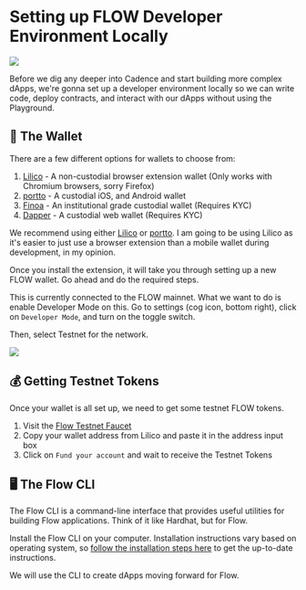 # Setting up FLOW Developer Environment Locally

![](https://i.imgur.com/5x4A9Un.png)

Before we dig any deeper into Cadence and start building more complex dApps, we're gonna set up a developer environment locally so we can write code, deploy contracts, and interact with our dApps without using the Playground.

## 👝 The Wallet

There are a few different options for wallets to choose from:

1. [Lilico](https://lilico.app/) - A non-custodial browser extension wallet (Only works with Chromium browsers, sorry Firefox)
2. [portto](https://portto.com) - A custodial iOS, and Android wallet
3. [Finoa](https://www.finoa.io/flow/) - An institutional grade custodial wallet (Requires KYC)
4. [Dapper](https://www.meetdapper.com/) - A custodial web wallet (Requires KYC)

We recommend using either [Lilico](https://lilico.app/) or [portto](https://portto.com). I am going to be using Lilico as it's easier to just use a browser extension than a mobile wallet during development, in my opinion.

Once you install the extension, it will take you through setting up a new FLOW wallet. Go ahead and do the required steps.

This is currently connected to the FLOW mainnet. What we want to do is enable Developer Mode on this. Go to settings (cog icon, bottom right), click on `Developer Mode`, and turn on the toggle switch.

Then, select Testnet for the network.

![](https://i.imgur.com/L8vcVJw.png)

<Quiz questionId="0dcf8fe2-09c6-4cf0-a233-85f0198cd796" />

## 💰 Getting Testnet Tokens

Once your wallet is all set up, we need to get some testnet FLOW tokens.

1. Visit the [Flow Testnet Faucet](https://testnet-faucet.onflow.org/fund-account)
2. Copy your wallet address from Lilico and paste it in the address input box
3. Click on `Fund your account` and wait to receive the Testnet Tokens

<Quiz questionId="e3c5ef38-0e6a-4b64-990b-42a1611b84a5" />

## 🖥️ The Flow CLI

The Flow CLI is a command-line interface that provides useful utilities for building Flow applications. Think of it like Hardhat, but for Flow.

Install the Flow CLI on your computer. Installation instructions vary based on operating system, so [follow the installation steps here](https://developers.flow.com/tooling/flow-cli/install) to get the up-to-date instructions.

We will use the CLI to create dApps moving forward for Flow.

<Quiz questionId="9fa35743-f4cb-468f-a9f6-0fecd06124f9" />

<SubmitQuiz />
